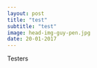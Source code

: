 ```yaml
---
layout: post
title: "test"
subtitle: "test"
image: head-img-guy-pen.jpg
date: 20-01-2017
---
```

Testers
